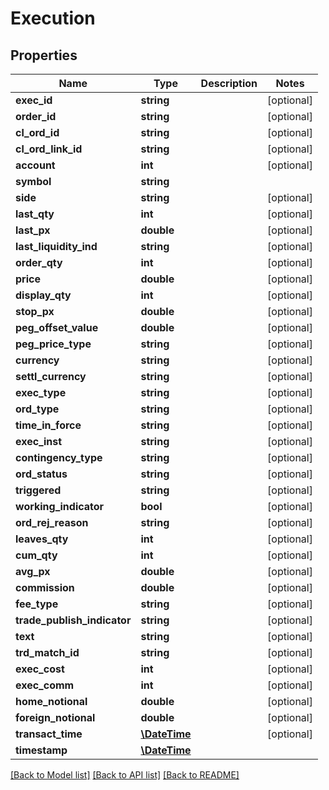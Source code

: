 # Execution

## Properties
Name | Type | Description | Notes
------------ | ------------- | ------------- | -------------
**exec_id** | **string** |  | [optional] 
**order_id** | **string** |  | [optional] 
**cl_ord_id** | **string** |  | [optional] 
**cl_ord_link_id** | **string** |  | [optional] 
**account** | **int** |  | [optional] 
**symbol** | **string** |  | 
**side** | **string** |  | [optional] 
**last_qty** | **int** |  | [optional] 
**last_px** | **double** |  | [optional] 
**last_liquidity_ind** | **string** |  | [optional] 
**order_qty** | **int** |  | [optional] 
**price** | **double** |  | [optional] 
**display_qty** | **int** |  | [optional] 
**stop_px** | **double** |  | [optional] 
**peg_offset_value** | **double** |  | [optional] 
**peg_price_type** | **string** |  | [optional] 
**currency** | **string** |  | [optional] 
**settl_currency** | **string** |  | [optional] 
**exec_type** | **string** |  | [optional] 
**ord_type** | **string** |  | [optional] 
**time_in_force** | **string** |  | [optional] 
**exec_inst** | **string** |  | [optional] 
**contingency_type** | **string** |  | [optional] 
**ord_status** | **string** |  | [optional] 
**triggered** | **string** |  | [optional] 
**working_indicator** | **bool** |  | [optional] 
**ord_rej_reason** | **string** |  | [optional] 
**leaves_qty** | **int** |  | [optional] 
**cum_qty** | **int** |  | [optional] 
**avg_px** | **double** |  | [optional] 
**commission** | **double** |  | [optional] 
**fee_type** | **string** |  | [optional] 
**trade_publish_indicator** | **string** |  | [optional] 
**text** | **string** |  | [optional] 
**trd_match_id** | **string** |  | [optional] 
**exec_cost** | **int** |  | [optional] 
**exec_comm** | **int** |  | [optional] 
**home_notional** | **double** |  | [optional] 
**foreign_notional** | **double** |  | [optional] 
**transact_time** | [**\DateTime**](\DateTime.md) |  | [optional] 
**timestamp** | [**\DateTime**](\DateTime.md) |  | 

[[Back to Model list]](../README.md#documentation-for-models) [[Back to API list]](../README.md#documentation-for-api-endpoints) [[Back to README]](../README.md)


